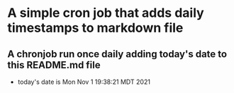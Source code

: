 A simple cron job that adds daily timestamps to markdown file
============================================================
## A chronjob run once daily adding today's date to this README.md file
* today's date is Mon Nov  1 19:38:21 MDT 2021
